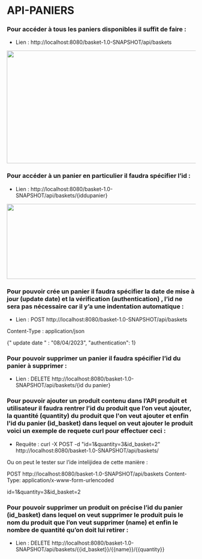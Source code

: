 # API-PANIERS

### Pour accéder à tous les paniers disponibles il suffit de faire : 

- Lien : http://localhost:8080/basket-1.0-SNAPSHOT/api/baskets 

<img src="https://media.discordapp.net/attachments/927636625314431059/1094674390089732218/image.png?width=1020&height=205" width="800" height="300">

### Pour accéder à un panier en particulier il faudra spécifier l’id : 

- Lien : http://localhost:8080/basket-1.0-SNAPSHOT/api/baskets/{iddupanier} 

<img src="https://media.discordapp.net/attachments/927636625314431059/1094674536038940692/image.png?width=1020&height=162" width="800" height="200">


### Pour pouvoir crée un panier il faudra spécifier la date de mise à jour (update date) et la vérification (authentication) , l’id ne sera pas nécessaire car il y’a une indentation automatique : 

- Lien : POST http://localhost:8080/basket-1.0-SNAPSHOT/api/baskets 

Content-Type : application/json 

{" update date " : "08/04/2023", "authentication": 1} 

 

### Pour pouvoir supprimer un panier il faudra spécifier l’id du panier à supprimer :  

- Lien : DELETE http://localhost:8080/basket-1.0-SNAPSHOT/api/baskets/{id du panier} 

 

### Pour pouvoir ajouter un produit contenu dans l’API produit et utilisateur il faudra rentrer l’id du produit que l’on veut ajouter, la quantité (quantity) du produit que l'on veut ajouter et enfin l'id du panier (id_basket) dans lequel on veut ajouter le produit voici un exemple de requete curl pour effectuer ceci : 

- Requête : curl -X POST -d "id=1&quantity=3&id_basket=2" http://localhost:8080/basket-1.0-SNAPSHOT/api/baskets/ 

Ou on peut le tester sur l’ide intelijidea de cette manière :  

POST http://localhost:8080/basket-1.0-SNAPSHOT/api/baskets 
Content-Type: application/x-www-form-urlencoded 
 
id=1&quantity=3&id_basket=2 

 

 

### Pour pouvoir supprimer un produit on précise l’id du panier (id_basket) dans lequel on veut supprimer le produit puis le nom du produit que l’on veut supprimer (name) et enfin le nombre de quantité qu’on doit lui retirer : 

- Lien :  DELETE http://localhost:8080/basket-1.0-SNAPSHOT/api/baskets/{{id_basket}}/{{name}}/{{quantity}} 
